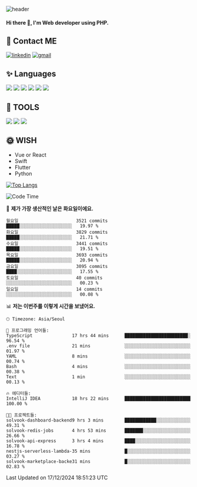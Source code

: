 ![header](https://capsule-render.vercel.app/api?type=waving&color=auto&height=300&section=header&text=Elin&fontSize=90&animation=twinkling)

#### Hi there 👋, I'm <b>Web developer</b> using PHP. ####

<!--
- 🔭 I’m currently working on Uniwill
- 🌱 I’m currently learning Vue or React or Python.
-->

<!---#### I am PHP developer --->

## 💌 Contact ME ###
[<img src='https://img.shields.io/badge/-EunjiKo-%230A66C2?style=flat-square&logo=LinkedIn&logoColor=white' alt='linkedin'>](https://www.linkedin.com/in/https://www.linkedin.com/in/eunji-ko-00a907164//)  [<img src='https://img.shields.io/badge/-einee214%40gmail.com-%23EA4335?style=flat-square&logo=Gmail&logoColor=white' alt='gmail'>](einee214@gmail.com)  


## ✨ Languages
<img src='https://img.shields.io/badge/-PHP-%23777BB4?style=for-the-badge&logo=PHP&logoColor=white'> <img src='https://img.shields.io/badge/-Laravel-%23FF2D20?style=for-the-badge&logo=Laravel&logoColor=white'> <img src='https://img.shields.io/badge/Jquery-%230769AD?style=for-the-badge&logo=Jquery&logoColor=white'> <img src='https://img.shields.io/badge/CSS3-%231572B6?style=for-the-badge&logo=CSS3&logoColor=white'> <img src='https://img.shields.io/badge/Bootstrap-%237952B3?style=for-the-badge&logo=Bootstrap&logoColor=white' > <img src='https://img.shields.io/badge/MySQL-%234479A1?style=for-the-badge&logo=MySQL&logoColor=white' >

## 🌷 TOOLS
<img src='https://img.shields.io/badge/PHPSTORM-%23000000?style=for-the-badge&logo=PhpStorm&logoColor=white' > <img src='https://img.shields.io/badge/GitLab-%23FCA121?style=for-the-badge&logo=GitLab&logoColor=white' > <img src='https://img.shields.io/badge/GitHub-%23181717?style=for-the-badge&logo=GitHub&logoColor=white'>


## 🌞 WISH
- Vue or React
- Swift
- Flutter
- Python


[![Top Langs](https://github-readme-stats.vercel.app/api/top-langs/?username=ein214&layout=compact)](https://github.com/anuraghazra/github-readme-stats)

<!--START_SECTION:waka-->
![Code Time](http://img.shields.io/badge/Code%20Time-3%2C951%20hrs%2050%20mins-blue)

📅 **제가 가장 생산적인 날은 화요일이에요.** 

```text
월요일                      3521 commits        █████░░░░░░░░░░░░░░░░░░░░   19.97 % 
화요일                      3829 commits        █████░░░░░░░░░░░░░░░░░░░░   21.71 % 
수요일                      3441 commits        █████░░░░░░░░░░░░░░░░░░░░   19.51 % 
목요일                      3693 commits        █████░░░░░░░░░░░░░░░░░░░░   20.94 % 
금요일                      3095 commits        ████░░░░░░░░░░░░░░░░░░░░░   17.55 % 
토요일                      40 commits          ░░░░░░░░░░░░░░░░░░░░░░░░░   00.23 % 
일요일                      14 commits          ░░░░░░░░░░░░░░░░░░░░░░░░░   00.08 % 
```


📊 **저는 이번주를 이렇게 시간을 보냈어요.** 

```text
🕑︎ Timezone: Asia/Seoul

💬 프로그래밍 언어들: 
TypeScript               17 hrs 44 mins      ████████████████████████░   96.54 % 
.env file                21 mins             ░░░░░░░░░░░░░░░░░░░░░░░░░   01.97 % 
YAML                     8 mins              ░░░░░░░░░░░░░░░░░░░░░░░░░   00.74 % 
Bash                     4 mins              ░░░░░░░░░░░░░░░░░░░░░░░░░   00.38 % 
Text                     1 min               ░░░░░░░░░░░░░░░░░░░░░░░░░   00.13 % 

🔥 에디터들: 
IntelliJ IDEA            18 hrs 22 mins      █████████████████████████   100.00 % 

🐱‍💻 프로젝트들: 
solvook-dashboard-backend9 hrs 3 mins        ████████████░░░░░░░░░░░░░   49.31 % 
solvook-redis-jobs       4 hrs 53 mins       ███████░░░░░░░░░░░░░░░░░░   26.66 % 
solvook-api-express      3 hrs 4 mins        ████░░░░░░░░░░░░░░░░░░░░░   16.78 % 
nestjs-serverless-lambda-35 mins             █░░░░░░░░░░░░░░░░░░░░░░░░   03.27 % 
solvook-marketplace-backe31 mins             █░░░░░░░░░░░░░░░░░░░░░░░░   02.83 % 
```


 Last Updated on 17/12/2024 18:51:23 UTC
<!--END_SECTION:waka-->

<!---![GitHub stats](https://github-readme-stats.vercel.app/api?username=ein214&show_icons=true&theme=dracula)  --->



